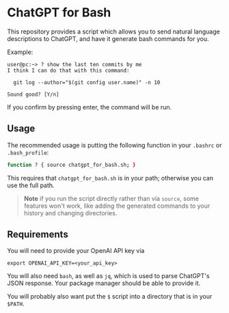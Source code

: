 ChatGPT for Bash
================

This repository provides a script which allows you to send natural language
descriptions to ChatGPT, and have it generate bash commands for you.

Example:

```
user@pc:~> ? show the last ten commits by me
I think I can do that with this command:

  git log --author="$(git config user.name)" -n 10

Sound good? [Y/n]
```

If you confirm by pressing enter, the command will be run.

Usage
-----

The recommended usage is putting the following function in your `.bashrc` or `.bash_profile`:

```bash
function ? { source chatgpt_for_bash.sh; }
```

This requires that `chatgpt_for_bash.sh` is in your path; otherwise you can use the full path.

> **Note**
> if you run the script directly rather than via `source`, some features won't
> work, like adding the generated commands to your history and changing
> directories.

Requirements
------------

You will need to provide your OpenAI API key via
```
export OPENAI_API_KEY=<your_api_key>
```
You will also need `bash`, as well as `jq`, which is used to parse ChatGPT's
JSON response. Your package manager should be able to provide it.

You will probably also want put the `$` script into a directory that is in
your `$PATH`.
